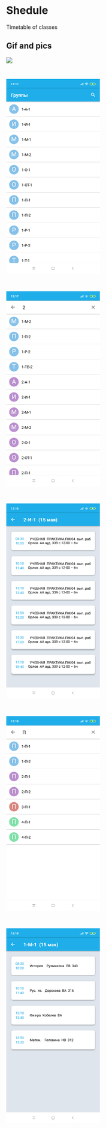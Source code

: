 # Shedule
Timetable of classes

## Gif and pics
![](https://github.com/Pestartz/Shedule/blob/master/po/20190801_094526.gif)
# <img src="https://github.com/Pestartz/Shedule/blob/master/po/3.png" height="520px" width="250px"/>
# <img src="https://github.com/Pestartz/Shedule/blob/master/po/1.png" height="520px" width="250px"/>
# <img src="https://github.com/Pestartz/Shedule/blob/master/po/2.png" height="520px" width="250px"/>
# <img src="https://github.com/Pestartz/Shedule/blob/master/po/4.png" height="520px" width="250px"/>
# <img src="https://github.com/Pestartz/Shedule/blob/master/po/5.png" height="520px" width="250px"/>

